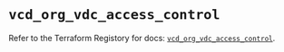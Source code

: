 # `vcd_org_vdc_access_control`

Refer to the Terraform Registory for docs: [`vcd_org_vdc_access_control`](https://registry.terraform.io/providers/vmware/vcd/3.10.0/docs/resources/org_vdc_access_control).
